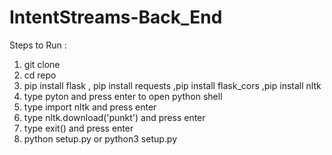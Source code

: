 # IntentStreams-Back_End

Steps to Run :

1) git clone
2) cd repo
3) pip install flask , pip install requests ,pip install flask_cors ,pip install nltk
4) type pyton and press enter to open python shell
5) type import nltk and press enter
6) type nltk.download('punkt') and press enter
7) type exit() and press enter
9) python setup.py or python3 setup.py
